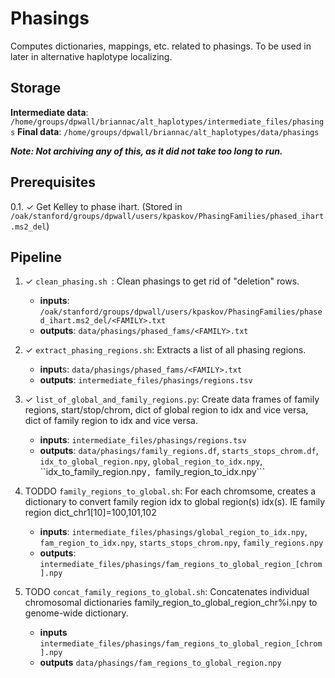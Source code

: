 # Phasings
Computes dictionaries, mappings, etc. related to phasings. To be used in later in alternative haplotype localizing.

## Storage
**Intermediate data**: ```/home/groups/dpwall/briannac/alt_haplotypes/intermediate_files/phasings```
**Final data**:  ```/home/groups/dpwall/briannac/alt_haplotypes/data/phasings```

***Note: Not archiving any of this, as it did not take too long to run.***

## Prerequisites

0.1. ✓ Get Kelley to phase ihart. (Stored in ```/oak/stanford/groups/dpwall/users/kpaskov/PhasingFamilies/phased_ihart.ms2_del```) 

## Pipeline

1. ✓ ```clean_phasing.sh ```: Clean phasings to get rid of "deletion" rows. 
    - **inputs**: ```/oak/stanford/groups/dpwall/users/kpaskov/PhasingFamilies/phased_ihart.ms2_del/<FAMILY>.txt```
    - **outputs**: ```data/phasings/phased_fams/<FAMILY>.txt```

2. ✓ ```extract_phasing_regions.sh```: Extracts a list of all phasing regions. 
    - **input**s: ```data/phasings/phased_fams/<FAMILY>.txt```
    - **outputs**: ```intermediate_files/phasings/regions.tsv```

3. ✓ ```list_of_global_and_family_regions.py```: Create data frames of family regions, start/stop/chrom, dict of global region to idx and vice versa, dict of family region to idx and vice versa. 
    - **inputs**: ```intermediate_files/phasings/regions.tsv```
    - **outputs**: ```data/phasings/family_regions.df```, ```starts_stops_chrom.df```, ```idx_to_global_region.npy```, ```global_region_to_idx.npy```, ``idx_to_family_region.npy```, ```family_region_to_idx.npy```


4. TODDO ```family_regions_to_global.sh```: For each chromsome, creates a dictionary to convert family region idx to global region(s) idx(s). 
    IE family region dict_chr1[10]=100,101,102
    - **inputs**: ```intermediate_files/phasings/global_region_to_idx.npy```, ```fam_region_to_idx.npy```, ```starts_stops_chrom.npy```, ```family_regions.npy```
    - **outputs**: ```intermediate_files/phasings/fam_regions_to_global_region_[chrom].npy```

5. TODO ```concat_family_regions_to_global.sh```: Concatenates individual chromosomal dictionaries family_region_to_global_region_chr%i.npy to genome-wide dictionary.  
    - **inputs** ```intermediate_files/phasings/fam_regions_to_global_region_[chrom].npy```
    - **outputs** ```data/phasings/fam_regions_to_global_region.npy```
